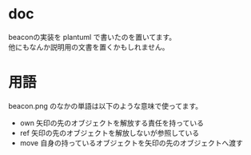 # doc
beaconの実装を plantuml で書いたのを置いてます。  
他にもなんか説明用の文書を置くかもしれません。

# 用語
beacon.png のなかの単語は以下のような意味で使ってます。
- own	矢印の先のオブジェクトを解放する責任を持っている
- ref	矢印の先のオブジェクトを解放しないが参照している
- move	自身の持っているオブジェクトを矢印の先のオブジェクトへ渡す